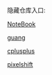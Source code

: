 ﻿隐藏仓库入口:



[NoteBook](https://github.com/beidongjiedeguang/NoteBook/tree/main)

[guang](https://github.com/beidongjiedeguang/guang)

[cplusplus](https://github.com/beidongjiedeguang/cpp_learning)

[pixelshift](https://github.com/beidongjiedeguang/pixelshift)



